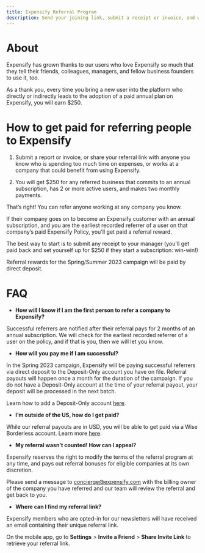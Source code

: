 ```yaml
---
title: Expensify Referral Program
description: Send your joining link, submit a receipt or invoice, and we'll pay you if your referral adopts Expensify.
---
```

<!-- The lines above are required by Jekyll to process the .md file -->

# About

Expensify has grown thanks to our users who love Expensify so much that they tell their friends, colleagues, managers, and fellow business founders to use it, too. 

As a thank you, every time you bring a new user into the platform who directly or indirectly leads to the adoption of a paid annual plan on Expensify, you will earn $250. 

# How to get paid for referring people to Expensify

1. Submit a report or invoice, or share your referral link with anyone you know who is spending too much time on expenses, or works at a company that could benefit from using Expensify. 

2. You will get $250 for any referred business that commits to an annual subscription, has 2 or more active users, and makes two monthly payments.

That’s right! You can refer anyone working at any company you know. 

If their company goes on to become an Expensify customer with an annual subscription, and you are the earliest recorded referrer of a user on that company’s paid Expensify Policy, you'll get paid a referral reward. 

The best way to start is to submit any receipt to your manager (you'll get paid back and set yourself up for $250 if they start a subscription: win-win!)

Referral rewards for the Spring/Summer 2023 campaign will be paid by direct deposit.

# FAQ

- **How will I know if I am the first person to refer a company to Expensify?**

Successful referrers are notified after their referral pays for 2 months of an annual subscription.  We will check for the earliest recorded referrer of a user on the policy, and if that is you, then we will let you know. 

- **How will you pay me if I am successful?**

In the Spring 2023 campaign, Expensify will be paying successful referrers via direct deposit to the Deposit-Only account you have on file. Referral payouts will happen once a month for the duration of the campaign. If you do not have a Deposit-Only account at the time of your referral payout, your deposit will be processed in the next batch. 

Learn how to add a Deposit-Only account [here](https://community.expensify.com/discussion/4641/how-to-add-a-deposit-only-bank-account-both-personal-and-business).

- **I’m outside of the US, how do I get paid?**

While our referral payouts are in USD, you will be able to get paid via a Wise Borderless account. Learn more [here](https://community.expensify.com/discussion/5940/how-to-get-reimbursed-outside-the-us-with-wise-for-non-us-employees).

- **My referral wasn’t counted! How can I appeal?**

Expensify reserves the right to modify the terms of the referral program at any time, and pays out referral bonuses for eligible companies at its own discretion.

Please send a message to concierge@expensify.com with the billing owner of the company you have referred and our team will review the referral and get back to you.

- **Where can I find my referral link?**

Expensify members who are opted-in for our newsletters will have received an email containing their unique referral link. 

On the mobile app, go to **Settings** > **Invite a Friend** > **Share Invite Link** to retrieve your referral link.
